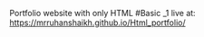 Portfolio website with only HTML #Basic _1
live at:
https://mrruhanshaikh.github.io/Html_portfolio/
